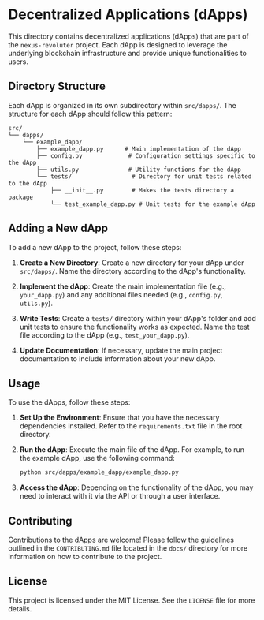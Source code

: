 # Decentralized Applications (dApps)

This directory contains decentralized applications (dApps) that are part of the `nexus-revoluter` project. Each dApp is designed to leverage the underlying blockchain infrastructure and provide unique functionalities to users.

## Directory Structure

Each dApp is organized in its own subdirectory within `src/dapps/`. The structure for each dApp should follow this pattern:

```
src/
└── dapps/
    └── example_dapp/
        ├── example_dapp.py      # Main implementation of the dApp
        ├── config.py             # Configuration settings specific to the dApp
        ├── utils.py              # Utility functions for the dApp
        └── tests/                 # Directory for unit tests related to the dApp
            ├── __init__.py        # Makes the tests directory a package
            └── test_example_dapp.py # Unit tests for the example dApp
```

## Adding a New dApp

To add a new dApp to the project, follow these steps:

1. **Create a New Directory**: Create a new directory for your dApp under `src/dapps/`. Name the directory according to the dApp's functionality.

2. **Implement the dApp**: Create the main implementation file (e.g., `your_dapp.py`) and any additional files needed (e.g., `config.py`, `utils.py`).

3. **Write Tests**: Create a `tests/` directory within your dApp's folder and add unit tests to ensure the functionality works as expected. Name the test file according to the dApp (e.g., `test_your_dapp.py`).

4. **Update Documentation**: If necessary, update the main project documentation to include information about your new dApp.

## Usage

To use the dApps, follow these steps:

1. **Set Up the Environment**: Ensure that you have the necessary dependencies installed. Refer to the `requirements.txt` file in the root directory.

2. **Run the dApp**: Execute the main file of the dApp. For example, to run the example dApp, use the following command:

   ```bash
   python src/dapps/example_dapp/example_dapp.py
   ```

3. **Access the dApp**: Depending on the functionality of the dApp, you may need to interact with it via the API or through a user interface.

## Contributing

Contributions to the dApps are welcome! Please follow the guidelines outlined in the `CONTRIBUTING.md` file located in the `docs/` directory for more information on how to contribute to the project.

## License

This project is licensed under the MIT License. See the `LICENSE` file for more details.
